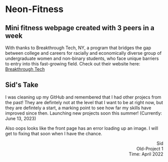 # Neon-Fitness
## Mini fitness webpage created with 3 peers in a week

With thanks to Breakthrough Tech, NY, a program that bridges the gap between college and careers for racially and economically diverse group of undergraduate women and non-binary students, who face unique barriers to entry into this fast-growing field. Check out their website here: [Breakthrough Tech](https://www.breakthroughtech.org/)

## Sid's Take
I was cleaning up my GitHub and remembered that I had other projecs from the past! They are defintely not at the level that I want to be at right now, but they are defintely a start, a marking point to see how far my skills have improved since then. Launching new projects soon this summer! (Currently: June 13, 2023)

Also oops looks like the front page has an error loading up an image. I will get to fixing that soon when I have the chance. 

<div dir="rtl">Sid</div>
<div dir="rtl">Old-Project 1</div>
<div dir="rtl">Time: April 2022</div>
